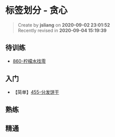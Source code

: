 标签划分 - 贪心
===

> Create by **jsliang** on **2020-09-02 23:01:52**  
> Recently revised in **2020-09-04 15:19:39**

## 待训练

* [860-柠檬水找零](https://leetcode-cn.com/problems/lemonade-change/)

## 入门

* 【简单】[455-分发饼干](https://leetcode-cn.com/problems/assign-cookies/)

## 熟练

## 精通